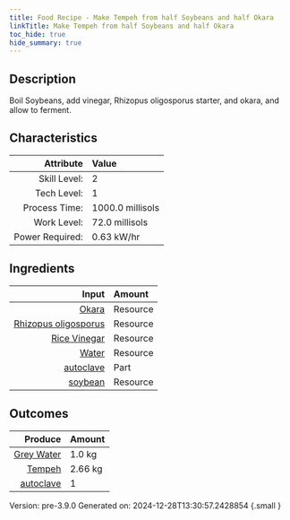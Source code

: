```yaml
---
title: Food Recipe - Make Tempeh from half Soybeans and half Okara
linkTitle: Make Tempeh from half Soybeans and half Okara
toc_hide: true
hide_summary: true
---
```


## Description
 Boil Soybeans, add vinegar, Rhizopus oligosporus starter, and okara,&#10;&#9;&#9;&#9;and allow to ferment.

## Characteristics

| Attribute      | Value |
|--------:|:------|
|Skill Level:|2|
|Tech Level:|1|
|Process Time:|1000.0 millisols|
|Work Level:|72.0 millisols|
|Power Required:|0.63 kW/hr|

## Ingredients

| Input      | Amount |
|--------:|:------|
|[Okara](/docs/definitions/resource/okara)|Resource|1.0 kg|
|[Rhizopus oligosporus](/docs/definitions/resource/rhizopus-oligosporus)|Resource|0.0033 kg|
|[Rice Vinegar](/docs/definitions/resource/rice-vinegar)|Resource|0.198 kg|
|[Water](/docs/definitions/resource/water)|Resource|3.5 kg|
|[autoclave](/docs/definitions/part/autoclave)|Part|1|
|[soybean](/docs/definitions/resource/soybean)|Resource|1.0 kg|

## Outcomes


| Produce      | Amount |
|--------:|:------|
|[Grey Water](/docs/definitions/resource/grey-water)|1.0 kg|
|[Tempeh](/docs/definitions/resource/tempeh)|2.66 kg|
|[autoclave](/docs/definitions/part/autoclave)|1|


Version: pre-3.9.0 Generated on: 2024-12-28T13:30:57.2428854
{.small }

